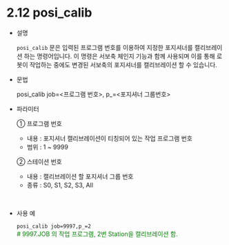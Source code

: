 # 2.12 posi_calib

- 설명 
    
    ```posi_calib``` 문은 입력된 프로그램 번호를 이용하여 지정한 포지셔너를 캘리브레이션 하는 명령어입니다. 이 명령은 서보축 체인지 기능과 함께 사용되며 이를 통해 로봇이 작업하는 중에도 변경된 서보축의 포지셔너를 캘리브레이션 할 수 있습니다.

- 문법
  
  	posi_calib job=<프로그램 번호>, p_=<포지셔너 그룹번호>

- 파라미터
  
   ① 프로그램 번호
     - 내용 : 포지셔너 캘리브레이션이 티칭되어 있는 작업 프로그램 번호
     - 범위 : 1 ~ 9999
   
   ② 스테이션 번호 
     - 내용 : 캘리브레이션 할 포지셔너 그룹 번호
     - 종류 : S0, S1, S2, S3, All

</br>

- 사용 예
  
   ```posi_calib job=9997,p_=2 ```   
   <span style="color: green">#  9997.JOB 의 작업 프로그램, 2번 Station을 캘리브레이션 함.</span>